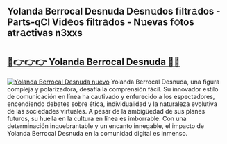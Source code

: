 ## Yolanda Berrocal Desnuda D𝚎sn𝚞dos filtr𝚊dos - Parts-qCl Vid𝚎os filtr𝚊dos - N𝚞evas f𝚘tos atr𝚊ctivas n3xxs

# <h2><a href="http://mb8dqy8.tromn.icu/?c=Yolanda+Berrocal+Desnuda">🔗👉👉👉 Yolanda Berrocal Desnuda 🔗🔗</a></h2>

[![Yolanda Berrocal Desnuda nuevo](https://i.imgur.com/pEAQMta.gif)](http://mb8dqy8.tromn.icu/?c=Yolanda+Berrocal+Desnuda)
Yolanda Berrocal Desnuda, una figura compleja y polarizadora, desafía la comprensión fácil. Su innovador estilo de comunicación en línea ha cautivado y enfurecido a los espectadores, encendiendo debates sobre ética, individualidad y la naturaleza evolutiva de las sociedades virtuales. A pesar de la ambigüedad de sus planes futuros, su huella en la cultura en línea es imborrable. Con una determinación inquebrantable y un encanto innegable, el impacto de Yolanda Berrocal Desnuda en la comunidad digital es inmenso.
